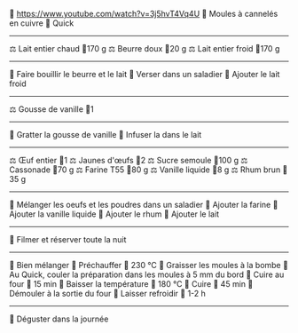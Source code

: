 🔗 https://www.youtube.com/watch?v=3j5hvT4Vq4U
🔪 Moules à cannelés en cuivre
🔪 Quick
***
⚖ Lait entier chaud 📏170 g
⚖ Beurre doux 📏20 g
⚖ Lait entier froid 📏170 g
***
🔧 Faire bouillir le beurre et le lait
🔧 Verser dans un saladier
🔧 Ajouter le lait froid
***
⚖ Gousse de vanille 📏1
***
🔧 Gratter la gousse de vanille
🔧 Infuser la dans le lait
***
⚖ Œuf entier 📏1
⚖ Jaunes d'œufs 📏2
⚖ Sucre semoule 📏100 g
⚖ Cassonade 📏70 g
⚖ Farine T55 📏80 g
⚖ Vanille liquide 📏8 g
⚖ Rhum brun 📏35 g
***
🔧 Mélanger les oeufs et les poudres dans un saladier
🔧 Ajouter la farine
🔧 Ajouter la vanille liquide
🔧 Ajouter le rhum
🔧 Ajouter le lait
***
🔧 Filmer et réserver toute la nuit
***
🔧 Bien mélanger
🔧 Préchauffer 📏 230 °C
🔧 Graisser les moules à la bombe
🔧 Au Quick, couler la préparation dans les moules à 5 mm du bord
🔧 Cuire au four 📏 15 min
🔧 Baisser la température 📏 180 °C
🔧 Cuire 📏 45 min
🔧 Démouler à la sortie du four
🔧 Laisser refroidir 📏 1-2 h
***
🔧 Déguster dans la journée